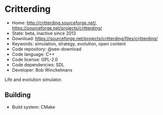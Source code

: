 # Critterding

- Home: http://critterding.sourceforge.net/, https://sourceforge.net/projects/critterding/
- State: beta, inactive since 2013
- Download: https://sourceforge.net/projects/critterding/files/critterding/
- Keywords: simulation, strategy, evolution, open content
- Code repository: @see-download
- Code language: C++
- Code license: GPL-2.0
- Code dependencies: SDL
- Developer: Bob Winckelmans

Life and evolution simulator.

## Building

- Build system: CMake
